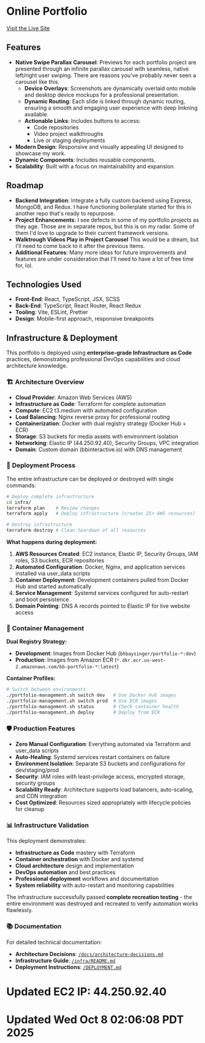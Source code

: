 # Online Portfolio

[Visit the Live Site](https://bbinteractive.io)

## Features

- **Native Swipe Parallax Carousel**: Previews for each portfolio project are presented through an infinite parallax carousel with seamless, native left/right user swiping. There are reasons you've probably never seen a carousel like this.
  - **Device Overlays**: Screenshots are dynamically overlaid onto mobile and desktop device mockups for a professional presentation.
  - **Dynamic Routing**: Each slide is linked through dynamic routing, ensuring a smooth and engaging user experience with deep linkning available.
  - **Actionable Links**: Includes buttons to access:
    - Code repositories
    - Video project walkthroughs
    - Live or staging deployments
- **Modern Design**: Responsive and visually appealing UI designed to showcase my work.
- **Dynamic Components**: Includes reusable components.
- **Scalability**: Built with a focus on maintainability and expansion.

## Roadmap

- **Backend Integration**: Integrate a fully custom backend using Express, MongoDB, and Redux. I have functioning boilerplate started for this in another repo that's ready to repurpose.
- **Project Enhancements**: I see defects in some of my portfolio projects as they age. Those are in separate repos, but this is on my radar. Some of them I'd love to upgrade to their current framework versions.
- **Walktrough Videos Play in Project Carousel** This would be a dream, but I'll need to come back to it after the previous items.
- **Additional Features**: Many more ideas for future improvements and features are under consideration that I'll need to have a lot of free time for, lol.

## Technologies Used

- **Front-End**: React, TypeScript, JSX, SCSS
- **Back-End**: TypeScript, React Router, React Redux
- **Tooling**: Vite, ESLint, Prettier
- **Design**: Mobile-first approach, responsive breakpoints

## Infrastructure & Deployment

This portfolio is deployed using **enterprise-grade Infrastructure as Code** practices, demonstrating professional DevOps capabilities and cloud architecture knowledge.

### 🏗️ **Architecture Overview**

- **Cloud Provider**: Amazon Web Services (AWS)
- **Infrastructure as Code**: Terraform for complete automation
- **Compute**: EC2 t3.medium with automated configuration
- **Load Balancing**: Nginx reverse proxy for professional routing
- **Containerization**: Docker with dual registry strategy (Docker Hub + ECR)
- **Storage**: S3 buckets for media assets with environment isolation
- **Networking**: Elastic IP (44.250.92.40), Security Groups, VPC integration
- **Domain**: Custom domain (bbinteractive.io) with DNS management

### 🚀 **Deployment Process**

The entire infrastructure can be deployed or destroyed with single commands:

```bash
# Deploy complete infrastructure
cd infra/
terraform plan    # Review changes
terraform apply   # Deploy infrastructure (creates 25+ AWS resources)

# Destroy infrastructure
terraform destroy # Clean teardown of all resources
```

**What happens during deployment:**

1. **AWS Resources Created**: EC2 instance, Elastic IP, Security Groups, IAM roles, S3 buckets, ECR repositories
2. **Automated Configuration**: Docker, Nginx, and application services installed via user_data scripts
3. **Container Deployment**: Development containers pulled from Docker Hub and started automatically
4. **Service Management**: Systemd services configured for auto-restart and boot persistence
5. **Domain Pointing**: DNS A records pointed to Elastic IP for live website access

### 🔄 **Container Management**

**Dual Registry Strategy:**

- **Development**: Images from Docker Hub (`bhbaysinger/portfolio-*:dev`)
- **Production**: Images from Amazon ECR (`*.dkr.ecr.us-west-2.amazonaws.com/bb-portfolio-*:latest`)

**Container Profiles:**

```bash
# Switch between environments
./portfolio-management.sh switch dev   # Use Docker Hub images
./portfolio-management.sh switch prod  # Use ECR images
./portfolio-management.sh status       # Check container health
./portfolio-management.sh deploy       # Deploy from ECR
```

### 🛡️ **Production Features**

- **Zero Manual Configuration**: Everything automated via Terraform and user_data scripts
- **Auto-Healing**: Systemd services restart containers on failure
- **Environment Isolation**: Separate S3 buckets and configurations for dev/staging/prod
- **Security**: IAM roles with least-privilege access, encrypted storage, security groups
- **Scalability Ready**: Architecture supports load balancers, auto-scaling, and CDN integration
- **Cost Optimized**: Resources sized appropriately with lifecycle policies for cleanup

### 📊 **Infrastructure Validation**

This deployment demonstrates:

- **Infrastructure as Code** mastery with Terraform
- **Container orchestration** with Docker and systemd
- **Cloud architecture** design and implementation
- **DevOps automation** and best practices
- **Professional deployment** workflows and documentation
- **System reliability** with auto-restart and monitoring capabilities

The infrastructure successfully passed **complete recreation testing** - the entire environment was destroyed and recreated to verify automation works flawlessly.

### 📚 **Documentation**

For detailed technical documentation:

- **Architecture Decisions**: [`/docs/architecture-decisions.md`](./docs/architecture-decisions.md)
- **Infrastructure Guide**: [`/infra/README.md`](./infra/README.md)
- **Deployment Instructions**: [`/DEPLOYMENT.md`](./DEPLOYMENT.md)

# Updated EC2 IP: 44.250.92.40
# Updated Wed Oct  8 02:06:08 PDT 2025
